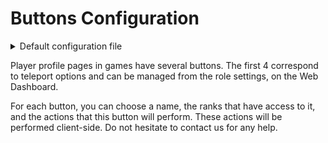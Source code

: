 # Buttons Configuration

<details>

<summary>Default configuration file</summary>

```lua
BUTTONS = {
	-- Use this models to create buttons on differents in game player profiles
	[1] = {
		Title = "Heal",
		HaveAccess = true, -- true = visible for all staffs | {1,2,3} = visible only for this ranks
		Actions = function()
			if IsPedMale(PlayerPedId()) then
				SetEntityHealth(PlayerPedId(),200)
			else
				SetEntityHealth(PlayerPedId(),100)
			end
		end
	},
	[2] = {
		Title = "Tuer",
		HaveAccess = {1,2,3,4,5},
		Actions = function()
			SetEntityHealth(PlayerPedId(),0)
		end
	},
	[3] = {
		Title = "Dégeler / Geler",
		HaveAccess = {1,2,3,4,5},
		Actions = function()
			PlayerFrozen = not PlayerFrozen
		end
	},
	[4] = {
		Title = "Réparer le véhicule",
		HaveAccess = true,
		Actions = function()
			local vcl = GetVehiclePedIsIn(PlayerPedId(),false)
			SetVehicleEngineHealth(vcl, 1000.0)
			SetVehicleBodyHealth(vcl, 1000.0)
			SetVehiclePetrolTankHealth(vcl, 1000.0)
			SetVehicleFixed(vcl)
		end
	},
}
```

</details>

Player profile pages in games have several buttons. The first 4 correspond to teleport options and can be managed from the role settings, on the Web Dashboard.

For each button, you can choose a name, the ranks that have access to it, and the actions that this button will perform. These actions will be performed client-side. Do not hesitate to contact us for any help.

